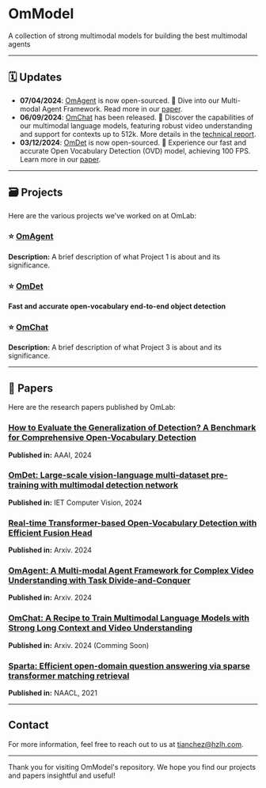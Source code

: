 # OmModel
A collection of strong multimodal models for building the best multimodal agents

---

## 🗓️ Updates
* **07/04/2024**: [OmAgent](https://github.com/OmLab/Project1) is now open-sourced. 🌟 Dive into our Multi-modal Agent Framework. Read more in our [paper](https://arxiv.org/abs/2406.16620).
* **06/09/2024**: [OmChat](https://github.com/OmLab/Project1) has been released. 🎉 Discover the capabilities of our multimodal language models, featuring robust video understanding and support for contexts up to 512k. More details in the [technical report]().
* **03/12/2024**: [OmDet](https://github.com/om-ai-lab/OmDet) is now open-sourced. 🚀 Experience our fast and accurate Open Vocabulary Detection (OVD) model, achieving 100 FPS. Learn more in our [paper](https://arxiv.org/abs/2209.05946).


---

## 🗃️ Projects

Here are the various projects we've worked on at OmLab:

### ⭐️ [OmAgent](https://github.com/OmLab/Project1)
**Description:** A brief description of what Project 1 is about and its significance.

### ⭐️ [OmDet](https://github.com/om-ai-lab/OmDet)
**Fast and accurate open-vocabulary end-to-end object detection** 

### ⭐️ [OmChat](https://github.com/OmLab/Project3)
**Description:** A brief description of what Project 3 is about and its significance.

<!-- Add more projects as needed -->

---

## 📜 Papers

Here are the research papers published by OmLab:

### [How to Evaluate the Generalization of Detection? A Benchmark for Comprehensive Open-Vocabulary Detection](https://ojs.aaai.org/index.php/AAAI/article/view/28485/28945)
**Published in:** AAAI, 2024

### [OmDet: Large-scale vision-language multi-dataset pre-training with multimodal detection network](https://arxiv.org/abs/2209.05946)
**Published in:** IET Computer Vision, 2024  

### [Real-time Transformer-based Open-Vocabulary Detection with Efficient Fusion Head](https://arxiv.org/abs/2403.06892)
**Published in:** Arxiv. 2024  

### [OmAgent: A Multi-modal Agent Framework for Complex Video Understanding with Task Divide-and-Conquer](https://arxiv.org/abs/2406.16620)
**Published in:** Arxiv. 2024  

### [OmChat: A Recipe to Train Multimodal Language Models with Strong Long Context and Video Understanding]()
**Published in:** Arxiv. 2024 (Comming Soon)

### [Sparta: Efficient open-domain question answering via sparse transformer matching retrieval](https://arxiv.org/pdf/2009.13013)
**Published in:** NAACL, 2021


---

## Contact

For more information, feel free to reach out to us at [tianchez@hzlh.com](mailto:tianchez@hzlh.com).

---

Thank you for visiting OmModel's repository. We hope you find our projects and papers insightful and useful!
